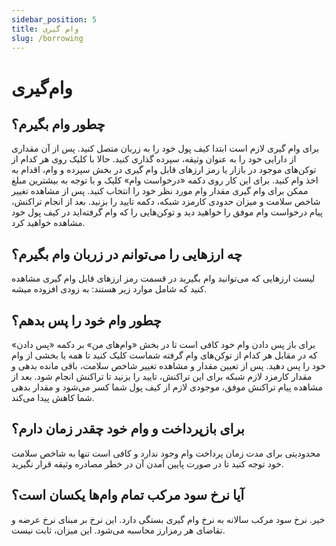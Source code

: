 ```yaml
---
sidebar_position: 5
title: وام گیری
slug: /borrowing
---
```


# وام‌گیری

## چطور وام بگیرم؟

برای وام گیری لازم است ابتدا کیف پول خود را به زربان متصل کنید. پس از آن مقداری از دارایی خود را به عنوان وثیقه، سپرده گذاری کنید. حالا با کلیک روی هر کدام از توکن‌های موجود در بازار یا رمز ارزهای قابل وام گیری در بخش سپرده و وام، اقدام به اخذ وام کنید. برای این کار روی دکمه «درخواست وام» کلیک و با توجه به بیشترین مبلغ ممکن برای وام گیری مقدار وام مورد نظر خود را  انتخاب کنید. پس از مشاهده تغییر شاخص سلامت و میزان حدودی کارمزد شبکه، دکمه تایید را بزنید. بعد از انجام تراکنش، پیام درخواست وام موفق را خواهید دید و توکن‌هایی را که وام گرفته‌اید در کیف پول خود مشاهده خواهید کرد.

## چه ارزهایی را می‌توانم در زربان وام بگیرم؟

لیست ارزهایی که می‌توانید وام بگیرید در قسمت رمز ارزهای قابل وام گیری مشاهده کنید که شامل موارد زیر هستند: به زودی افزوده میشه.

## چطور وام خود را پس بدهم؟ 

برای باز پس دادن وام خود کافی است تا در بخش «وام‌های من» بر دکمه «پس دادن» که در مقابل هر کدام از توکن‌های وام گرفته شماست کلیک کنید تا همه یا بخشی از وام خود را پس دهید. پس از تعیین مقدار و مشاهده تغییر شاخص سلامت، باقی مانده بدهی و مقدار کارمزد لازم شبکه برای این تراکنش، تایید را بزنید تا تراکنش انجام شود. بعد از مشاهده پیام تراکنش موفق، موجودی لازم از کیف پول شما کسر می‌شود و مقدار بدهی شما کاهش پیدا می‌کند.

## برای بازپرداخت و وام خود چقدر زمان دارم؟

محدودیتی برای مدت زمان پرداخت وام وجود ندارد و کافی است تنها به شاخص سلامت خود توجه کنید تا در صورت پایین آمدن آن در خطر مصادره وثیقه قرار نگیرید.

## آیا نرخ سود مرکب تمام وام‌ها یکسان است؟

خیر. نرخ سود مرکب سالانه به نرخ وام گیری بستگی دارد. این نرخ بر مبنای نرخ عرضه و تقاضای هر رمزارز محاسبه می‌شود. این میزان، ثابت نیست.